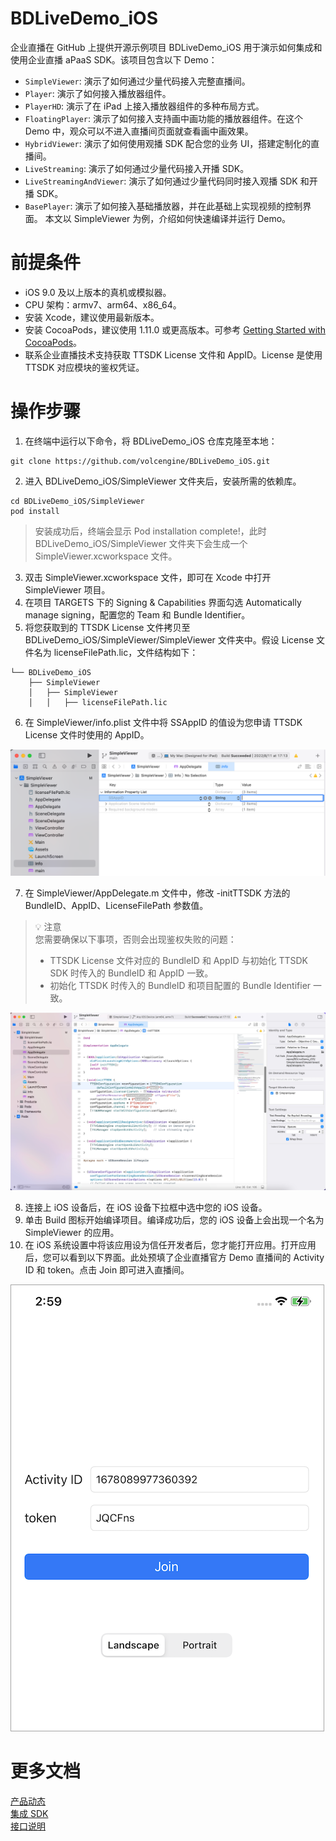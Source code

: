 # BDLiveDemo_iOS

企业直播在 GitHub 上提供开源示例项目 BDLiveDemo_iOS 用于演示如何集成和使用企业直播 aPaaS SDK。该项目包含以下 Demo：

- `SimpleViewer`: 演示了如何通过少量代码接入完整直播间。
- `Player`: 演示了如何接入播放器组件。
- `PlayerHD`: 演示了在 iPad 上接入播放器组件的多种布局方式。
- `FloatingPlayer`: 演示了如何接入支持画中画功能的播放器组件。在这个 Demo 中，观众可以不进入直播间页面就查看画中画效果。
- `HybridViewer`: 演示了如何使用观播 SDK 配合您的业务 UI，搭建定制化的直播间。
- `LiveStreaming`: 演示了如何通过少量代码接入开播 SDK。
- `LiveStreamingAndViewer`: 演示了如何通过少量代码同时接入观播 SDK 和开播 SDK。
- `BasePlayer`: 演示了如何接入基础播放器，并在此基础上实现视频的控制界面。
本文以 SimpleViewer 为例，介绍如何快速编译并运行 Demo。

# 前提条件

- iOS 9.0 及以上版本的真机或模拟器。
- CPU 架构：armv7、arm64、x86_64。
- 安装 Xcode，建议使用最新版本。
- 安装 CocoaPods，建议使用 1.11.0 或更高版本。可参考 [Getting Started with CocoaPods](https://guides.cocoapods.org/using/getting-started.html#getting-started)。
- 联系企业直播技术支持获取 TTSDK License 文件和 AppID。License 是使用 TTSDK 对应模块的鉴权凭证。

# 操作步骤

1. 在终端中运行以下命令，将 BDLiveDemo_iOS 仓库克隆至本地：

```
git clone https://github.com/volcengine/BDLiveDemo_iOS.git
```

2. 进入 BDLiveDemo_iOS/SimpleViewer 文件夹后，安装所需的依赖库。

```
cd BDLiveDemo_iOS/SimpleViewer
pod install
```

> 安装成功后，终端会显示 Pod installation complete!，此时 BDLiveDemo_iOS/SimpleViewer 文件夹下会生成一个 SimpleViewer.xcworkspace 文件。

3. 双击 SimpleViewer.xcworkspace 文件，即可在 Xcode 中打开 SimpleViewer 项目。
4. 在项目 TARGETS 下的 Signing & Capabilities 界面勾选 Automatically manage signing，配置您的 Team 和 Bundle Identifier。
5. 将您获取到的 TTSDK License 文件拷贝至 BDLiveDemo_iOS/SimpleViewer/SimpleViewer 文件夹中。假设 License 文件名为 licenseFilePath.lic，文件结构如下：

```
└── BDLiveDemo_iOS
    ├── SimpleViewer
    │   ├── SimpleViewer
    │   │   ├── licenseFilePath.lic
```

6. 在 SimpleViewer/info.plist 文件中将 SSAppID 的值设为您申请 TTSDK License 文件时使用的 AppID。

![simpleviewer_info.png](./images/simpleviewer_info.png)

7. 在 SimpleViewer/AppDelegate.m 文件中，修改 -initTTSDK 方法的 BundleID、AppID、LicenseFilePath 参数值。

> 💡 注意  
> 您需要确保以下事项，否则会出现鉴权失败的问题：
> - TTSDK License 文件对应的 BundleID 和 AppID 与初始化 TTSDK SDK 时传入的 BundleID 和 AppID 一致。
> - 初始化 TTSDK 时传入的 BundleID 和项目配置的 Bundle Identifier 一致。

![simpleviewer_xcode.png](./images/simpleviewer_xcode.png)

8. 连接上 iOS 设备后，在 iOS 设备下拉框中选中您的 iOS 设备。
9. 单击 Build 图标开始编译项目。编译成功后，您的 iOS 设备上会出现一个名为 SimpleViewer 的应用。
10. 在 iOS 系统设置中将该应用设为信任开发者后，您才能打开应用。打开应用后，您可以看到以下界面。此处预填了企业直播官方 Demo 直播间的 Activity ID 和 token。点击 Join 即可进入直播间。

![simpleviewer_screenshot.png](./images/simpleviewer_screenshot.png)

# 更多文档

[产品动态](https://www.volcengine.com/docs/6669/101243)  
[集成 SDK](https://www.volcengine.com/docs/6669/101259)  
[接口说明](https://www.volcengine.com/docs/6669/122548)  
